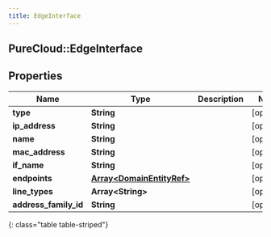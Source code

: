 ```yaml
---
title: EdgeInterface
---
```

## PureCloud::EdgeInterface

## Properties

|Name | Type | Description | Notes|
|------------ | ------------- | ------------- | -------------|
| **type** | **String** |  | [optional] |
| **ip_address** | **String** |  | [optional] |
| **name** | **String** |  | [optional] |
| **mac_address** | **String** |  | [optional] |
| **if_name** | **String** |  | [optional] |
| **endpoints** | [**Array&lt;DomainEntityRef&gt;**](DomainEntityRef.html) |  | [optional] |
| **line_types** | **Array&lt;String&gt;** |  | [optional] |
| **address_family_id** | **String** |  | [optional] |
{: class="table table-striped"}


